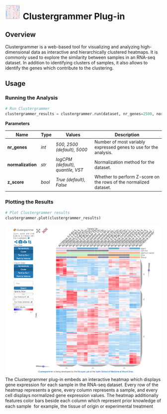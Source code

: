 <img src="img/clustergrammer-icon.png" width="50px"> Clustergrammer Plug-in
================

Overview
----------------
Clustergrammer is a web-based tool for visualizing and analyzing high-dimensional data as interactive and hierarchically clustered heatmaps.  It is commonly used to explore the similarity between samples in an RNA-seq dataset. In addition to identifying clusters of samples, it also allows to identify the genes which contribute to the clustering.

Usage
----------------
### Running the Analysis
```python
# Run Clustergrammer
clustergrammer_results = clustergrammer.run(dataset, nr_genes=2500, normalization=logCPM, z_score=True)
```

**Parameters**

| Name | Type | Values | Description |
| ---- | ---- | ------ | ----------- |
| **nr_genes** | *int* | *500, 2500 (default), 5000* | Number of most variably expressed genes to use for the analysis. |
| **normalization** | *str* | *logCPM (default), quantile, VST* | Normalization method for the dataset. |
| **z_score** | *bool* | *True (default), False* | Whether to perform Z-score on the rows of the normalized dataset. |


### Plotting the Results
```python
# Plot Clustergrammer results
clustergrammer.plot(clustergrammer_results)
```
<img src="img/clustergrammer-example.png"> 
The Clustergrammer plug-in embeds an interactive heatmap which displays gene expression for each sample in the RNA-seq dataset. Every row of the heatmap represents a gene, every column represents a sample, and every cell displays normalized gene expression values. The heatmap additionally features color bars beside each column which represent prior knowledge of each sample  for example, the tissue of origin or experimental treatment